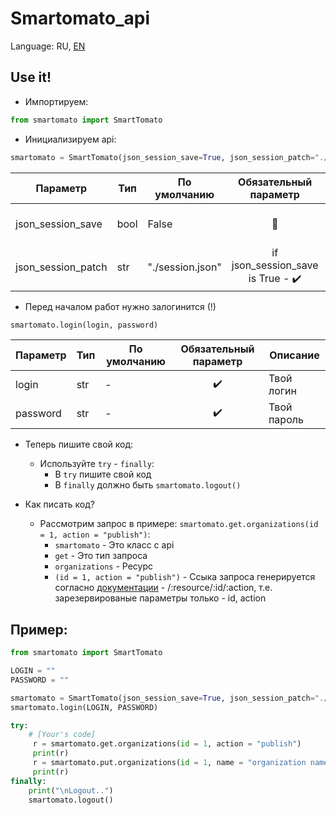 # Smartomato_api

Language: RU, [EN](README_en.md)

## Use it!

* Импортируем:
```python
from smartomato import SmartTomato
```
* Инициализируем api:
```python
smartomato = SmartTomato(json_session_save=True, json_session_patch="./jsons/session.json")
```
| Параметр          | Тип  | По умолчанию | Обязательный параметр  | Описание |
| ------            | ---- | ------------ | :--------------------: | -------- |
| json_session_save | bool | False        | 	    🔴                | Сохранить ли файл сессии?  |
| json_session_patch| str  | "./session.json" | if json_session_save is True - ✔️ | Как и куда сохранить файл |

* Перед началом работ нужно залогинится (!)
```python
smartomato.login(login, password)
```
| Параметр          | Тип  | По умолчанию | Обязательный параметр  | Описание |
| ------            | ---- | ------------ | :--------------------: | -------- |
| login		           | str  | -	           | ✔️	                    | Твой логин  |
| password	         | str  | - 	          | ✔️	                    | Твой пароль |

* Теперь пишите свой код:
  * Используйте `try` - `finally`:
    * В `try` пишите свой код
    * В `finally` должно быть `smartomato.logout()`
    
* Как писать код?
  * Рассмотрим запрос в примере: `smartomato.get.organizations(id = 1, action = "publish")`:
    * `smartomato` - Это класс с api
    * `get` - Это тип запроса
    * `organizations` - Ресурс
    * `(id = 1, action = "publish")` - Ссыка запроса генерируется согласно [документации](http://developer.smartomato.ru/api) - /:resource/:id/:action, т.е. зарезервированые параметры только - id, action
    
## Пример: 

```python
from smartomato import SmartTomato

LOGIN = ""
PASSWORD = ""

smartomato = SmartTomato(json_session_save=True, json_session_patch="./jsons/session.json")
smartomato.login(LOGIN, PASSWORD)

try:
    # [Your's code]
     r = smartomato.get.organizations(id = 1, action = "publish")
     print(r)
     r = smartomato.put.organizations(id = 1, name = "organization name")
     print(r)
finally:
    print("\nLogout..")
    smartomato.logout()
```
